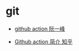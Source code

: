 # git

- [github action 阮一峰](http://www.ruanyifeng.com/blog/2019/09/getting-started-with-github-actions.html)

- [Github action 简介 知乎](https://zhuanlan.zhihu.com/p/545379015)

